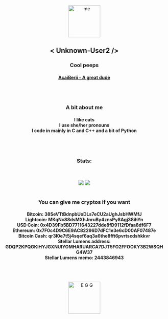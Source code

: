 <div align="center">
  <img alt="me" width="100" hight="100" src="https://avatars.githubusercontent.com/u/46464404?v=4"><h2>< Unknown-User2 /></h2>
  <h3>Cool peeps</h3>
  <h4><a href="https://github.com/AcaiBerii">AcaiBerii - A great dude</a></h4>
  <br><br>

  <h3>A bit about me</h3>
  <h4>I like cats<br>
  I use she/her pronouns<br>
  I code in mainly in C and C++ and a bit of Python</h4>
  <br><br>

  <h3>Stats:</h3>
  <br><br>
  <img src="https://github-readme-stats.vercel.app/api?username=unknown-user2&show_icons=true&theme=cobalt">
  <img src="https://github-readme-stats.vercel.app/api/top-langs/?username=unknown-user2&layout=compact&theme=cobalt">
  <br><br>

  <h3>You can give me cryptos if you want</h3>
  <h4>
    Bitcoin: 38SeVTtBdnpbUoDLs7eCU2aUghJsbHWMfJ <br>
    Lightcoin: MKqNc88dsMXhJnruBy4znsPy8Agj38ihYn <br>
    USD Coin: 0x4D39Fb5BD7711643227dde8fD9112fDfaa8df6F7 <br>
    Ethereum: 0x7F0c4D9C6E9AC82296D7dFC1e3e6cD00AF07487e <br>
    Bitcoin Cash: qr3l0e7t5j4sqef6aq3a6the8fft6pvrtscdshkkvr <br>
    Stellar Lumens address: GDQP2KPQGKIHYJGXNUIYOMHARUARCA7DJT5FO2FFOOKY3B2WSQHG4W37 <br>
    Stellar Lumens memo: 2443846943
  </h4>
  <br><br>
  
  <a href="https://github.com/EggOrg"><img alt="E G G" width="100" hight="100" src="https://avatars.githubusercontent.com/u/81579876?s=200&v=4"></a>
</div>
